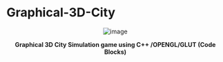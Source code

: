 # Graphical-3D-City
<div align="center">
<img src="https://user-images.githubusercontent.com/49767083/88858328-1e612900-d1f8-11ea-82fd-a62b4dba9cca.gif" alt= "image">
<strong><p>Graphical 3D City Simulation game using C++ /OPENGL/GLUT (Code Blocks)</p></strong>
</div>
